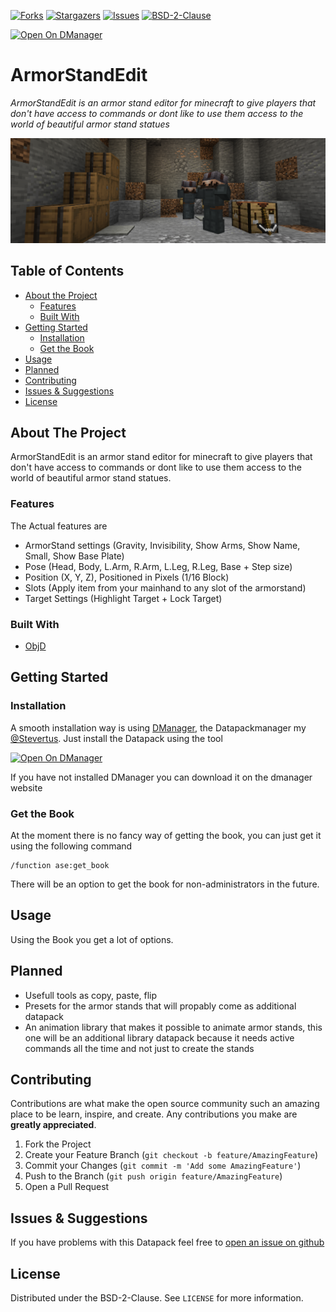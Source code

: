 [![Forks][forks-shield]][forks-url]
[![Stargazers][stars-shield]][stars-url]
[![Issues][issues-shield]][issues-url]
[![BSD-2-Clause][license-shield]][license-url]

[![Open On DManager](https://dmanager.stevertus.com/assets/dManager-button.png)](https://dmanager.stevertus.com/pack/open/minimine:ase)
# ArmorStandEdit

_ArmorStandEdit is an armor stand editor for minecraft to give players that don't have access to commands or dont like to use them access to the world of beautiful armor stand statues_

![Product Name Screen Shot](https://raw.githubusercontent.com/MinimineLP/armorstandedit/master/images/banner.png)

## Table of Contents

* [About the Project](#about-the-project)
  * [Features](#features)
  * [Built With](#built-with)
* [Getting Started](#getting-started)
  * [Installation](#installation)
  * [Get the Book](#get-the-book)
* [Usage](#usage)
* [Planned](#planned)
* [Contributing](#contributing)
* [Issues & Suggestions](#issues-&-suggestions)
* [License](#license)



## About The Project

ArmorStandEdit is an armor stand editor for minecraft to give players that don't have access to commands or dont like to use them access to the world of beautiful armor stand statues.

### Features
The Actual features are
- ArmorStand settings (Gravity, Invisibility, Show Arms, Show Name, Small, Show Base Plate)
- Pose (Head, Body, L.Arm, R.Arm, L.Leg, R.Leg, Base + Step size) 
- Position (X, Y, Z), Positioned in Pixels (1/16 Block)
- Slots (Apply item from your mainhand to any slot of the armorstand)
- Target Settings (Highlight Target + Lock Target)

### Built With

* [ObjD](https://objd.stevertus.com/)

## Getting Started

### Installation

A smooth installation way is using [DManager](https://dmanager.stevertus.com/), the Datapackmanager my [@Stevertus](https://github.com/stevertus). Just install the Datapack using the tool

[![Open On DManager](https://dmanager.stevertus.com/assets/dManager-button.png)](https://dmanager.stevertus.com/pack/open/minimine:ase)

If you have not installed DManager you can download it on the dmanager website

### Get the Book
At the moment there is no fancy way of getting the book, you can just get it using the following command
```
/function ase:get_book
```
There will be an option to get the book for non-administrators in the future.

## Usage

Using the Book you get a lot of options.

## Planned
- Usefull tools as copy, paste, flip
- Presets for the armor stands that will propably come as additional datapack
- An animation library that makes it possible to animate armor stands, this one will be an additional library datapack because it needs active commands all the time and not just to create the stands

## Contributing

Contributions are what make the open source community such an amazing place to be learn, inspire, and create. Any contributions you make are **greatly appreciated**.

1. Fork the Project
2. Create your Feature Branch (`git checkout -b feature/AmazingFeature`)
3. Commit your Changes (`git commit -m 'Add some AmazingFeature'`)
4. Push to the Branch (`git push origin feature/AmazingFeature`)
5. Open a Pull Request

## Issues & Suggestions
If you have problems with this Datapack feel free to [open an issue on github](https://github.com/MinimineLP/armorstandedit/issues/new/choose)


## License

Distributed under the BSD-2-Clause. See `LICENSE` for more information.

[forks-shield]: https://img.shields.io/github/forks/miniminelp/armorstandedit.svg?style=flat-square
[forks-url]: https://github.com/miniminelp/armorstandedit/network/members
[stars-shield]: https://img.shields.io/github/stars/miniminelp/armorstandedit.svg?style=flat-square
[stars-url]: https://github.com/miniminelp/armorstandedit/stargazers
[issues-shield]: https://img.shields.io/github/issues/miniminelp/armorstandedit.svg?style=flat-square
[issues-url]: https://github.com/miniminelp/armorstandedit/issues
[license-shield]: https://img.shields.io/github/license/miniminelp/armorstandedit.svg?style=flat-square
[license-url]: https://github.com/miniminelp/armorstandedit/blob/master/LICENSE